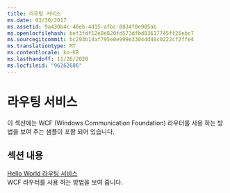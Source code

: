 ```yaml
---
title: 라우팅 서비스
ms.date: 03/30/2017
ms.assetid: 9a430b4c-46eb-4d15-afbc-8834f0e985ab
ms.openlocfilehash: bef3fdf12e8e820fd573dfbd83617745ff26ebc7
ms.sourcegitcommit: bc293b14af795e0e999e3304dd40c0222cf2ffe4
ms.translationtype: MT
ms.contentlocale: ko-KR
ms.lasthandoff: 11/26/2020
ms.locfileid: "96262686"
---
```

# <a name="routing-services"></a>라우팅 서비스

이 섹션에는 WCF (Windows Communication Foundation) 라우터를 사용 하는 방법을 보여 주는 샘플이 포함 되어 있습니다.  
  
## <a name="in-this-section"></a>섹션 내용  

 [Hello World 라우팅 서비스](hello-world-with-the-routing-service.md)  
 WCF 라우터를 사용 하는 방법을 보여 줍니다.
